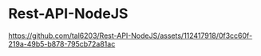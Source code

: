 # Rest-API-NodeJS





https://github.com/tal6203/Rest-API-NodeJS/assets/112417918/0f3cc60f-219a-49b5-b878-795cb72a81ac


